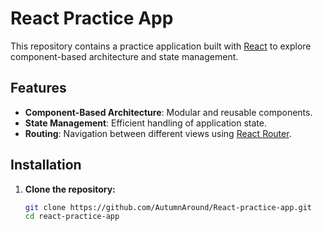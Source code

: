 # React Practice App

This repository contains a practice application built with [React](https://reactjs.org/) to explore component-based architecture and state management.

## Features

- **Component-Based Architecture**: Modular and reusable components.
- **State Management**: Efficient handling of application state.
- **Routing**: Navigation between different views using [React Router](https://reactrouter.com/).

## Installation

1. **Clone the repository:**

   ```bash
   git clone https://github.com/AutumnAround/React-practice-app.git
   cd react-practice-app

